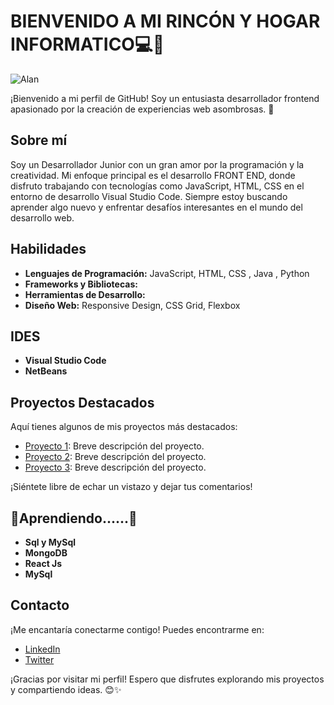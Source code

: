 # BIENVENIDO A MI RINCÓN Y HOGAR INFORMATICO💻🌟

![Alan](https://media.licdn.com/dms/image/D4E16AQG4N4l0NkYuYw/profile-displaybackgroundimage-shrink_350_1400/0/1707322765952?e=1713398400&v=beta&t=GiiIuFCrOhyyjpfnib-nuljuvbSjkz9LTddTYYCIR6M)

¡Bienvenido a mi perfil de GitHub! Soy un entusiasta desarrollador frontend apasionado por la creación de experiencias web asombrosas. 🚀

## Sobre mí

Soy un Desarrollador Junior con un gran amor por la programación y la creatividad. Mi enfoque principal es el desarrollo FRONT END, donde disfruto trabajando con tecnologías como JavaScript, HTML, CSS en el entorno de desarrollo Visual Studio Code. Siempre estoy buscando aprender algo nuevo y enfrentar desafíos interesantes en el mundo del desarrollo web.

## Habilidades

- **Lenguajes de Programación:** JavaScript, HTML, CSS , Java , Python
- **Frameworks y Bibliotecas:**
- **Herramientas de Desarrollo:** 
- **Diseño Web:** Responsive Design, CSS Grid, Flexbox

## IDES
- **Visual Studio Code**
- **NetBeans**


## Proyectos Destacados

Aquí tienes algunos de mis proyectos más destacados:

- [Proyecto 1](https://github.com/alan/proyecto-1): Breve descripción del proyecto.
- [Proyecto 2](https://github.com/alan/proyecto-2): Breve descripción del proyecto.
- [Proyecto 3](https://github.com/alan/proyecto-3): Breve descripción del proyecto.

¡Siéntete libre de echar un vistazo y dejar tus comentarios!

## 📔Aprendiendo......📔

- **Sql y MySql**
- **MongoDB**
- **React Js**
- **MySql**

## Contacto

¡Me encantaría conectarme contigo! Puedes encontrarme en:

- [LinkedIn](https://www.linkedin.com/in/alanespinoza)
- [Twitter](https://twitter.com/alanespinoza)

¡Gracias por visitar mi perfil! Espero que disfrutes explorando mis proyectos y compartiendo ideas. 😊✨

